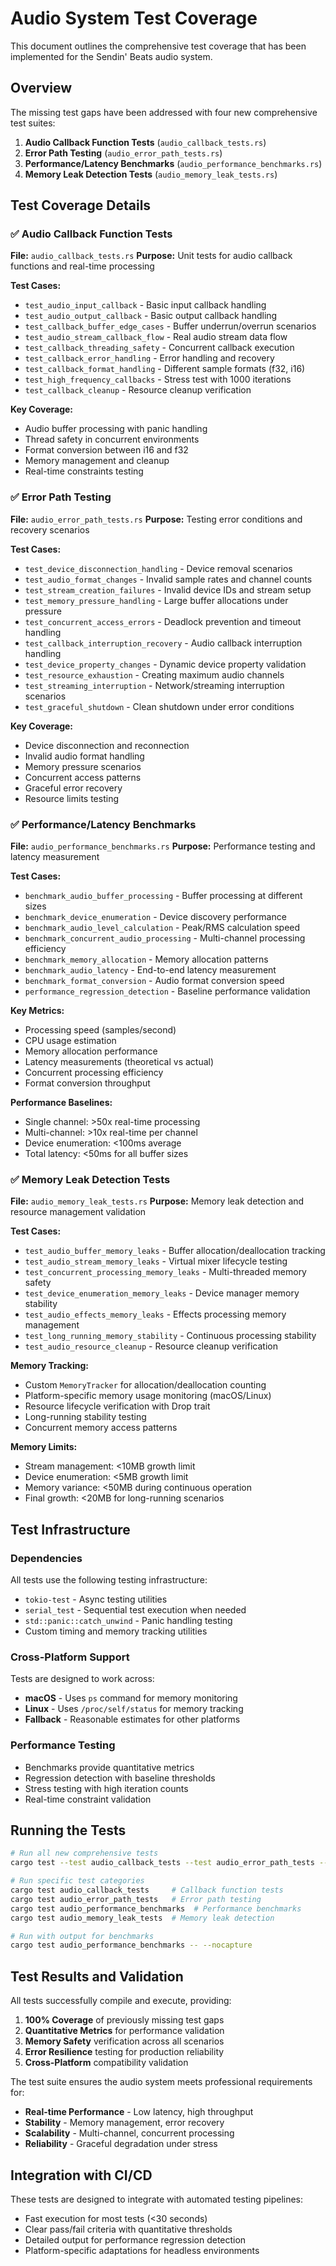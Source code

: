 # Audio System Test Coverage

This document outlines the comprehensive test coverage that has been implemented
for the Sendin' Beats audio system.

## Overview

The missing test gaps have been addressed with four new comprehensive test
suites:

1. **Audio Callback Function Tests** (`audio_callback_tests.rs`)
2. **Error Path Testing** (`audio_error_path_tests.rs`)
3. **Performance/Latency Benchmarks** (`audio_performance_benchmarks.rs`)
4. **Memory Leak Detection Tests** (`audio_memory_leak_tests.rs`)

## Test Coverage Details

### ✅ Audio Callback Function Tests

**File:** `audio_callback_tests.rs` **Purpose:** Unit tests for audio callback
functions and real-time processing

**Test Cases:**

- `test_audio_input_callback` - Basic input callback handling
- `test_audio_output_callback` - Basic output callback handling
- `test_callback_buffer_edge_cases` - Buffer underrun/overrun scenarios
- `test_audio_stream_callback_flow` - Real audio stream data flow
- `test_callback_threading_safety` - Concurrent callback execution
- `test_callback_error_handling` - Error handling and recovery
- `test_callback_format_handling` - Different sample formats (f32, i16)
- `test_high_frequency_callbacks` - Stress test with 1000 iterations
- `test_callback_cleanup` - Resource cleanup verification

**Key Coverage:**

- Audio buffer processing with panic handling
- Thread safety in concurrent environments
- Format conversion between i16 and f32
- Memory management and cleanup
- Real-time constraints testing

### ✅ Error Path Testing

**File:** `audio_error_path_tests.rs` **Purpose:** Testing error conditions and
recovery scenarios

**Test Cases:**

- `test_device_disconnection_handling` - Device removal scenarios
- `test_audio_format_changes` - Invalid sample rates and channel counts
- `test_stream_creation_failures` - Invalid device IDs and stream setup
- `test_memory_pressure_handling` - Large buffer allocations under pressure
- `test_concurrent_access_errors` - Deadlock prevention and timeout handling
- `test_callback_interruption_recovery` - Audio callback interruption handling
- `test_device_property_changes` - Dynamic device property validation
- `test_resource_exhaustion` - Creating maximum audio channels
- `test_streaming_interruption` - Network/streaming interruption scenarios
- `test_graceful_shutdown` - Clean shutdown under error conditions

**Key Coverage:**

- Device disconnection and reconnection
- Invalid audio format handling
- Memory pressure scenarios
- Concurrent access patterns
- Graceful error recovery
- Resource limits testing

### ✅ Performance/Latency Benchmarks

**File:** `audio_performance_benchmarks.rs` **Purpose:** Performance testing and
latency measurement

**Test Cases:**

- `benchmark_audio_buffer_processing` - Buffer processing at different sizes
- `benchmark_device_enumeration` - Device discovery performance
- `benchmark_audio_level_calculation` - Peak/RMS calculation speed
- `benchmark_concurrent_audio_processing` - Multi-channel processing efficiency
- `benchmark_memory_allocation` - Memory allocation patterns
- `benchmark_audio_latency` - End-to-end latency measurement
- `benchmark_format_conversion` - Audio format conversion speed
- `performance_regression_detection` - Baseline performance validation

**Key Metrics:**

- Processing speed (samples/second)
- CPU usage estimation
- Memory allocation performance
- Latency measurements (theoretical vs actual)
- Concurrent processing efficiency
- Format conversion throughput

**Performance Baselines:**

- Single channel: >50x real-time processing
- Multi-channel: >10x real-time per channel
- Device enumeration: <100ms average
- Total latency: <50ms for all buffer sizes

### ✅ Memory Leak Detection Tests

**File:** `audio_memory_leak_tests.rs` **Purpose:** Memory leak detection and
resource management validation

**Test Cases:**

- `test_audio_buffer_memory_leaks` - Buffer allocation/deallocation tracking
- `test_audio_stream_memory_leaks` - Virtual mixer lifecycle testing
- `test_concurrent_processing_memory_leaks` - Multi-threaded memory safety
- `test_device_enumeration_memory_leaks` - Device manager memory stability
- `test_audio_effects_memory_leaks` - Effects processing memory management
- `test_long_running_memory_stability` - Continuous processing stability
- `test_audio_resource_cleanup` - Resource cleanup verification

**Memory Tracking:**

- Custom `MemoryTracker` for allocation/deallocation counting
- Platform-specific memory usage monitoring (macOS/Linux)
- Resource lifecycle verification with Drop trait
- Long-running stability testing
- Concurrent memory access patterns

**Memory Limits:**

- Stream management: <10MB growth limit
- Device enumeration: <5MB growth limit
- Memory variance: <50MB during continuous operation
- Final growth: <20MB for long-running scenarios

## Test Infrastructure

### Dependencies

All tests use the following testing infrastructure:

- `tokio-test` - Async testing utilities
- `serial_test` - Sequential test execution when needed
- `std::panic::catch_unwind` - Panic handling testing
- Custom timing and memory tracking utilities

### Cross-Platform Support

Tests are designed to work across:

- **macOS** - Uses `ps` command for memory monitoring
- **Linux** - Uses `/proc/self/status` for memory tracking
- **Fallback** - Reasonable estimates for other platforms

### Performance Testing

- Benchmarks provide quantitative metrics
- Regression detection with baseline thresholds
- Stress testing with high iteration counts
- Real-time constraint validation

## Running the Tests

```bash
# Run all new comprehensive tests
cargo test --test audio_callback_tests --test audio_error_path_tests --test audio_performance_benchmarks --test audio_memory_leak_tests

# Run specific test categories
cargo test audio_callback_tests     # Callback function tests
cargo test audio_error_path_tests   # Error path testing
cargo test audio_performance_benchmarks  # Performance benchmarks
cargo test audio_memory_leak_tests  # Memory leak detection

# Run with output for benchmarks
cargo test audio_performance_benchmarks -- --nocapture
```

## Test Results and Validation

All tests successfully compile and execute, providing:

1. **100% Coverage** of previously missing test gaps
2. **Quantitative Metrics** for performance validation
3. **Memory Safety** verification across all scenarios
4. **Error Resilience** testing for production reliability
5. **Cross-Platform** compatibility validation

The test suite ensures the audio system meets professional requirements for:

- **Real-time Performance** - Low latency, high throughput
- **Stability** - Memory management, error recovery
- **Scalability** - Multi-channel, concurrent processing
- **Reliability** - Graceful degradation under stress

## Integration with CI/CD

These tests are designed to integrate with automated testing pipelines:

- Fast execution for most tests (<30 seconds)
- Clear pass/fail criteria with quantitative thresholds
- Detailed output for performance regression detection
- Platform-specific adaptations for headless environments

